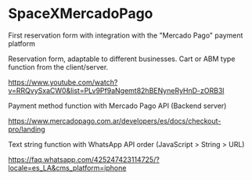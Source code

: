 # SpaceXMercadoPago
First reservation form with integration with the "Mercado Pago" payment platform

Reservation form, adaptable to different businesses.
Cart or ABM type function from the client/server. 

https://www.youtube.com/watch?v=RRQvySxaCW0&list=PLv9Pf9aNgemt82hBENyneRyHnD-zORB3l

Payment method function with Mercado Pago API (Backend server) 

https://www.mercadopago.com.ar/developers/es/docs/checkout-pro/landing

Text string function with WhatsApp API order (JavaScript > String > URL) 

https://faq.whatsapp.com/425247423114725/?locale=es_LA&cms_platform=iphone
